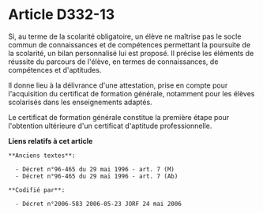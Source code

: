 # Article D332-13

Si, au terme de la scolarité obligatoire, un élève ne maîtrise pas le socle commun de connaissances et de compétences
permettant la poursuite de la scolarité, un bilan personnalisé lui est proposé. Il précise les éléments de réussite du
parcours de l'élève, en termes de connaissances, de compétences et d'aptitudes.

Il donne lieu à la délivrance d'une attestation, prise en compte pour l'acquisition du certificat de formation générale,
notamment pour les élèves scolarisés dans les enseignements adaptés.

Le certificat de formation générale constitue la première étape pour l'obtention ultérieure d'un certificat d'aptitude
professionnelle.

**Liens relatifs à cet article**

	**Anciens textes**:

	  - Décret n°96-465 du 29 mai 1996 - art. 7 (M)
	  - Décret n°96-465 du 29 mai 1996 - art. 7 (Ab)

	**Codifié par**:

	  - Décret n°2006-583 2006-05-23 JORF 24 mai 2006
